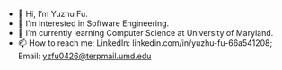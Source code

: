 - 👋 Hi, I’m Yuzhu Fu.
- 👀 I’m interested in Software Engineering.
- 🌱 I’m currently learning Computer Science at University of Maryland.
- 📫 How to reach me: LinkedIn: linkedin.com/in/yuzhu-fu-66a541208; 
                      Email: yzfu0426@terpmail.umd.edu

<!---
yzfu0426/yzfu0426 is a ✨ special ✨ repository because its `README.md` (this file) appears on your GitHub profile.
You can click the Preview link to take a look at your changes.
--->
